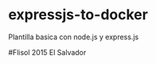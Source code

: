 expressjs-to-docker
===================

Plantilla basica con node.js y express.js 

#Flisol 2015 El Salvador

